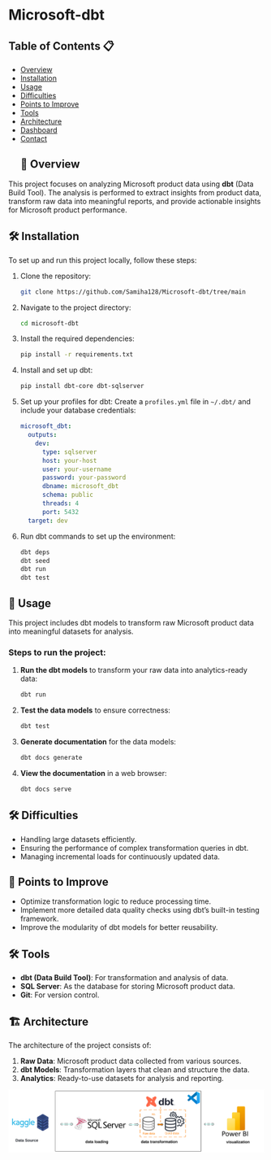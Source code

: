 # Microsoft-dbt

## Table of Contents 📋
- [Overview](#overview)
- [Installation](#installation)
- [Usage](#usage)
- [Difficulties](#difficulties)
- [Points to Improve](#points-to-improve)
- [Tools](#tools)
- [Architecture](#architecture)
- [Dashboard](#dashboard)
- [Contact](#contact)
  ## 🚀 Overview
This project focuses on analyzing Microsoft product data using **dbt** (Data Build Tool). The analysis is performed to extract insights from product data, transform raw data into meaningful reports, and provide actionable insights for Microsoft product performance.
## 🛠️ Installation
To set up and run this project locally, follow these steps:
1. Clone the repository:
    ```bash
    git clone https://github.com/Samiha128/Microsoft-dbt/tree/main  
    ```
2. Navigate to the project directory:
    ```bash
    cd microsoft-dbt
    ```
3. Install the required dependencies:
    ```bash
    pip install -r requirements.txt
    ```
4. Install and set up dbt:
    ```bash
    pip install dbt-core dbt-sqlserver

    ```

5. Set up your profiles for dbt:
    Create a `profiles.yml` file in `~/.dbt/` and include your database credentials:
    ```yaml
    microsoft_dbt:
      outputs:
        dev:
          type: sqlserver
          host: your-host
          user: your-username
          password: your-password
          dbname: microsoft_dbt
          schema: public
          threads: 4
          port: 5432
      target: dev
    ```

6. Run dbt commands to set up the environment:
    ```bash
    dbt deps
    dbt seed
    dbt run
    dbt test
    ```

## 🚀 Usage
This project includes dbt models to transform raw Microsoft product data into meaningful datasets for analysis.

### Steps to run the project:

1. **Run the dbt models** to transform your raw data into analytics-ready data:
    ```bash
    dbt run
    ```
2. **Test the data models** to ensure correctness:
    ```bash
    dbt test
    ```
3. **Generate documentation** for the data models:
    ```bash
    dbt docs generate
    ```
4. **View the documentation** in a web browser:
    ```bash
    dbt docs serve
    ```
## 🛠️ Difficulties
- Handling large datasets efficiently.
- Ensuring the performance of complex transformation queries in dbt.
- Managing incremental loads for continuously updated data.

## 🔧 Points to Improve
- Optimize transformation logic to reduce processing time.
- Implement more detailed data quality checks using dbt’s built-in testing framework.
- Improve the modularity of dbt models for better reusability.
## 🛠 Tools
- **dbt (Data Build Tool)**: For transformation and analysis of data.
- **SQL Server**: As the database for storing Microsoft product data.
- **Git**: For version control.
## 🏗 Architecture
The architecture of the project consists of:
1. **Raw Data**: Microsoft product data collected from various sources.
2. **dbt Models**: Transformation layers that clean and structure the data.
3. **Analytics**: Ready-to-use datasets for analysis and reporting.

![Project Architecture](./images/dbt.png)

